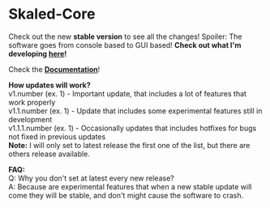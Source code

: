 # Skaled-Core
Check out the new **stable version** to see all the changes! Spoiler: The software goes from console based to GUI based!
**Check out what I'm developing [here](https://trello.com/b/08H6V1DG/skaled-core)!**


Check the **[Documentation](https://github.com/Skaled/Skaled-Core/wiki)**! <br>

**How updates will work?** <br>
v1.number (ex. 1) - Important update, that includes a lot of features that work properly <br>
v1.1.number (ex. 1) - Update that includes some experimental features still in development <br>
v1.1.1.number (ex. 1) - Occasionally updates that includes hotfixes for bugs not fixed in previous updates <br>
**Note:** I will only set to latest release the first one of the list, but there are others release available.

**FAQ:** <br>
Q: Why you don't set at latest every new release? <br>
A: Because are experimental features that when a new stable update will come they will be stable, and don't might cause the software to crash.
